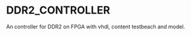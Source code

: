 DDR2_CONTROLLER
===============

An controller for DDR2 on FPGA with vhdl, content testbeach and model.
